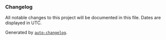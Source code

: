### Changelog

All notable changes to this project will be documented in this file. Dates are displayed in UTC. 

Generated by [`auto-changelog`](https://github.com/CookPete/auto-changelog).
